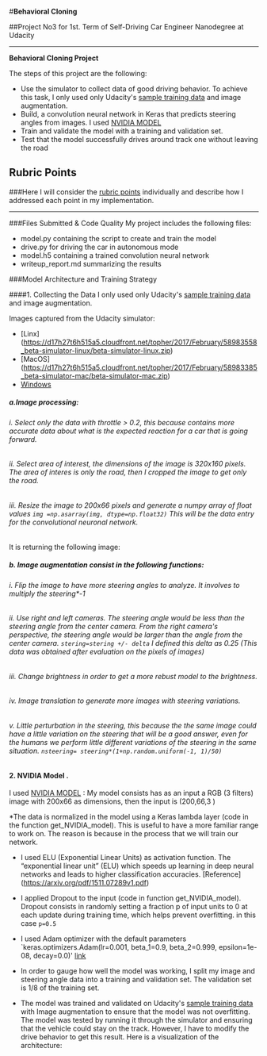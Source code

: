 #**Behavioral Cloning** 

##Project No3 for 1st. Term of Self-Driving Car Engineer Nanodegree at Udacity

---
**Behavioral Cloning Project**

The steps of this project are the following:
* Use the simulator to collect data of good driving behavior. To achieve  this task, I only used only Udacity's [sample training data](https://d17h27t6h515a5.cloudfront.net/topher/2016/December/584f6edd_data/data.zip)  and image augmentation.
* Build, a convolution neural network in Keras that predicts steering angles from images. I used [NVIDIA MODEL](https://devblogs.nvidia.com/parallelforall/deep-learning-self-driving-cars/) 
* Train and validate the model with a training and validation set.
* Test that the model successfully drives around track one without leaving the road

[//]: # (Image References)

[image1]: ./examples/placeholder.png "Model Visualization"
[image2]: ./examples/placeholder.png "Grayscaling"
[image3]: ./examples/placeholder_small.png "Recovery Image"
[image4]: ./examples/placeholder_small.png "Recovery Image"
[image5]: ./examples/placeholder_small.png "Recovery Image"
[image6]: ./examples/placeholder_small.png "Normal Image"
[image7]: ./examples/placeholder_small.png "Flipped Image"

## Rubric Points
###Here I will consider the [rubric points](https://review.udacity.com/#!/rubrics/432/view) individually and describe how I addressed each point in my implementation.  

---
###Files Submitted & Code Quality
My project includes the following files:
* model.py containing the script to create and train the model
* drive.py for driving the car in autonomous mode
* model.h5 containing a trained convolution neural network 
* writeup_report.md summarizing the results

###Model Architecture and Training Strategy

####1. Collecting the Data
I only used only Udacity's [sample training data](https://d17h27t6h515a5.cloudfront.net/topher/2016/December/584f6edd_data/data.zip)  and image augmentation.


Images captured from the Udacity simulator:
* [Linx] (https://d17h27t6h515a5.cloudfront.net/topher/2017/February/58983558_beta-simulator-linux/beta-simulator-linux.zip)
* [MacOS] (https://d17h27t6h515a5.cloudfront.net/topher/2017/February/58983385_beta-simulator-mac/beta-simulator-mac.zip)
* [Windows](https://d17h27t6h515a5.cloudfront.net/topher/2017/February/58983318_beta-simulator-windows/beta-simulator-windows.zip)

##### a.Image processing:
###### i. Select only the data with throttle > 0.2, this because contains more accurate data about what is the expected reaction for a car that is going forward.
###### ii. Select area of interest, the dimensions of the image is 320x160 pixels. The area of interes is only the road, then I cropped the image to get only the road.
###### iii. Resize the image to 200x66  pixels and generate a numpy array of float values `img =np.asarray(img, dtype=np.float32)` This will be the data entry for the convolutional neuronal network.
It is returning the following image:

##### b. Image augmentation consist in the following functions:
###### i. Flip the image to have more steering angles to analyze. It involves to multiply the steering*-1
###### ii. Use right and left cameras. The steering angle would be less than the steering angle from the center camera. From the right camera's perspective, the steering angle would be larger than the angle from the center camera. `stering=stering +/- delta` I defined this delta as 0.25 (This data was obtained after evaluation on the pixels of images)
###### iii. Change brightness in order to get a more rebust model to the brightness.
###### iv. Image translation to generate more images with steering variations.
###### v. Little perturbation in the steering, this because the the same image could have a little variation on the steering that will be a good answer, even for the humans we perform little different variations of the steering in the same situation. `nsteering= steering*(1+np.random.uniform(-1, 1)/50)`


#### 2. NVIDIA Model .
I used [NVIDIA MODEL](https://devblogs.nvidia.com/parallelforall/deep-learning-self-driving-cars/)  :
My model consists has as an input a RGB (3 filters) image with 200x66 as dimensions, then the input is (200,66,3 )

*The data is normalized in the model using a Keras lambda layer (code in the function get_NVIDIA_model). This is useful to have a more familiar range to work on. The reason is because in the process that we will train our network.
* I used ELU (Exponential Linear Units)  as activation function. The “exponential linear unit” (ELU) which speeds up learning in
deep neural networks and leads to higher classification accuracies. [Reference] (https://arxiv.org/pdf/1511.07289v1.pdf)
* I applied Dropout to the input (code in function get_NVIDIA_model).  Dropout consists in randomly setting a fraction p of input units to 0 at each update during training time, which helps prevent overfitting. in this case `p=0.5`
* I used Adam optimizer  with the default parameters `keras.optimizers.Adam(lr=0.001, beta_1=0.9, beta_2=0.999, epsilon=1e-08, decay=0.0)' [link ](https://keras.io/optimizers/)

* In order to gauge how well the model was working, I split my image and steering angle data into a training and validation set. The validation set is 1/8 of the training set.

* The model was trained and validated on Udacity's [sample training data](https://d17h27t6h515a5.cloudfront.net/topher/2016/December/584f6edd_data/data.zip)  with Image augmentation to ensure that the model was not overfitting. The model was tested by running it through the simulator and ensuring that the vehicle could stay on the track. However, I have to modify the drive behavior to get this result.
Here is a visualization of the architecture:
